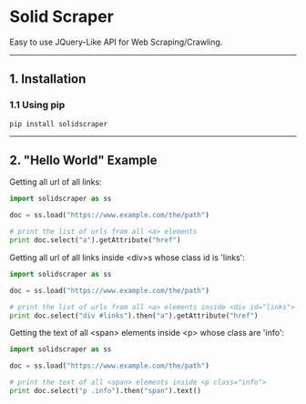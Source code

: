 
# Solid Scraper

Easy to use JQuery-Like API for Web Scraping/Crawling.

---
## 1. Installation

### 1.1 Using pip

````
pip install solidscraper
````

---
## 2. "Hello World" Example

Getting all url of all links:

````python
import solidscraper as ss

doc = ss.load("https://www.example.com/the/path")

# print the list of urls from all <a> elements
print doc.select("a").getAttribute("href")
````

Getting all url of all links inside \<div\>s whose class id is 'links':

````python
import solidscraper as ss

doc = ss.load("https://www.example.com/the/path")

# print the list of urls from all <a> elements inside <div id="links">
print doc.select("div #links").then("a").getAttribute("href")
````

Getting the text of all \<span\> elements inside \<p\> whose class are 'info':

````python
import solidscraper as ss

doc = ss.load("https://www.example.com/the/path")

# print the text of all <span> elements inside <p class="info">
print doc.select("p .info").then("span").text()
````
